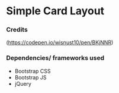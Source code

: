 # Simple Card Layout   
  
### Credits
(https://codepen.io/wisnust10/pen/BKjNNR)  

### Dependencies/ frameworks used   
- Bootstrap CSS  
- Bootstrap JS  
- jQuery  
